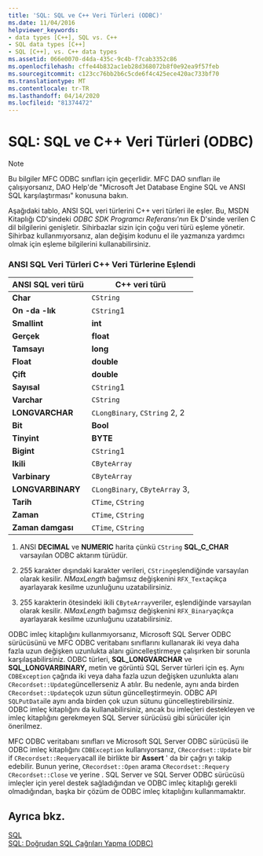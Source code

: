 ```yaml
---
title: 'SQL: SQL ve C++ Veri Türleri (ODBC)'
ms.date: 11/04/2016
helpviewer_keywords:
- data types [C++], SQL vs. C++
- SQL data types [C++]
- SQL [C++], vs. C++ data types
ms.assetid: 066e0070-d4da-435c-9c4b-f7cab3352c86
ms.openlocfilehash: cffe44b832ac1eb28d368072b8f0e92ea9f57feb
ms.sourcegitcommit: c123cc76bb2b6c5cde6f4c425ece420ac733bf70
ms.translationtype: MT
ms.contentlocale: tr-TR
ms.lasthandoff: 04/14/2020
ms.locfileid: "81374472"
---
```

# <a name="sql-sql-and-c-data-types-odbc"></a>SQL: SQL ve C++ Veri Türleri (ODBC)

> [!NOTE]
> Bu bilgiler MFC ODBC sınıfları için geçerlidir. MFC DAO sınıfları ile çalışıyorsanız, DAO Help'de "Microsoft Jet Database Engine SQL ve ANSI SQL karşılaştırması" konusuna bakın.

Aşağıdaki tablo, ANSI SQL veri türlerini C++ veri türleri ile eşler. Bu, MSDN Kitaplığı CD'sindeki *ODBC SDK* *Programcı Referansı'nın* Ek D'sinde verilen C dil bilgilerini genişletir. Sihirbazlar sizin için çoğu veri türü eşleme yönetir. Sihirbaz kullanmıyorsanız, alan değişim kodunu el ile yazmanıza yardımcı olmak için eşleme bilgilerini kullanabilirsiniz.

### <a name="ansi-sql-data-types-mapped-to-c-data-types"></a>ANSI SQL Veri Türleri C++ Veri Türlerine Eşlendi

|ANSI SQL veri türü|C++ veri türü|
|------------------------|---------------------|
|**Char**|`CString`|
|**On -da -lık**|`CString`1|
|**Smallint**|**int**|
|**Gerçek**|**float**|
|**Tamsayı**|**long**|
|**Float**|**double**|
|**Çift**|**double**|
|**Sayısal**|`CString`1|
|**Varchar**|`CString`|
|**LONGVARCHAR**|`CLongBinary`, `CString` 2, 2|
|**Bit**|**Bool**|
|**Tinyint**|**BYTE**|
|**Bigint**|`CString`1|
|**Ikili**|`CByteArray`|
|**Varbinary**|`CByteArray`|
|**LONGVARBINARY**|`CLongBinary`, `CByteArray` 3,|
|**Tarih**|`CTime`, `CString`|
|**Zaman**|`CTime`, `CString`|
|**Zaman damgası**|`CTime`, `CString`|

1. ANSI **DECIMAL** ve **NUMERIC** harita çünkü `CString` **SQL_C_CHAR** varsayılan ODBC aktarım türüdür.

2. 255 karakter dışındaki karakter verileri, `CString`eşlendiğinde varsayılan olarak kesilir. *NMaxLength* bağımsız değişkenini `RFX_Text`açıkça ayarlayarak kesilme uzunluğunu uzatabilirsiniz.

3. 255 karakterin ötesindeki ikili `CByteArray`veriler, eşlendiğinde varsayılan olarak kesilir. *NMaxLength* bağımsız değişkenini `RFX_Binary`açıkça ayarlayarak kesilme uzunluğunu uzatabilirsiniz.

ODBC imleç kitaplığını kullanmıyorsanız, Microsoft SQL Server ODBC sürücüsünü ve MFC ODBC veritabanı sınıflarını kullanarak iki veya daha fazla uzun değişken uzunlukta alanı güncelleştirmeye çalışırken bir sorunla karşılaşabilirsiniz. ODBC türleri, **SQL_LONGVARCHAR** ve **SQL_LONGVARBINARY,** metin ve görüntü SQL Server türleri için eş. Aynı `CDBException` çağrıda iki veya daha fazla uzun değişken uzunlukta alanı `CRecordset::Update`güncellerseniz A atılır. Bu nedenle, aynı anda birden `CRecordset::Update`çok uzun sütun güncelleştirmeyin. ODBC API `SQLPutData`ile aynı anda birden çok uzun sütunu güncelleştirebilirsiniz. ODBC imleç kitaplığını da kullanabilirsiniz, ancak bu imleçleri destekleyen ve imleç kitaplığını gerekmeyen SQL Server sürücüsü gibi sürücüler için önerilmez.

MFC ODBC veritabanı sınıfları ve Microsoft SQL Server ODBC sürücüsü ile ODBC imleç kitaplığını `CDBException` kullanıyorsanız, `CRecordset::Update` bir if `CRecordset::Requery`acall ile birlikte bir **Assert** ' da bir çağrı yı takip edebilir. Bunun yerine, `CRecordset::Open` arama `CRecordset::Requery` `CRecordset::Close` ve yerine . SQL Server ve SQL Server ODBC sürücüsü imleçler için yerel destek sağladığından ve ODBC imleç kitaplığı gerekli olmadığından, başka bir çözüm de ODBC imleç kitaplığını kullanmamaktır.

## <a name="see-also"></a>Ayrıca bkz.

[SQL](../../data/odbc/sql.md)<br/>
[SQL: Doğrudan SQL Çağrıları Yapma (ODBC)](../../data/odbc/sql-making-direct-sql-calls-odbc.md)
